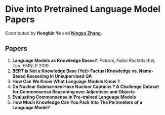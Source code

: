 # Dive into Pretrained Language Model Papers

Contributed by **Hongbin Ye**  and **[Ningyu Zhang]()**.

## Papers
1. **Language Models as Knowledge Bases?**. *Petroni, Fabio
Rocktäschel, Tim*. EMNLP 2019.
2. **BERT is Not a Knowledge Base (Yet): Factual Knowledge vs. Name-Based Reasoning in Unsupervised QA**
3. **How Can We Know What Language Models Know ?**
4. **Do Nuclear Submarines Have Nuclear Captains ? A Challenge Dataset for Commonsense Reasoning over Adjectives and Objects**
5. **Evaluating Commonsense in Pre-trained Language Models**
6. **How Much Knowledge Can You Pack Into The Parameters of a Language Model?**
